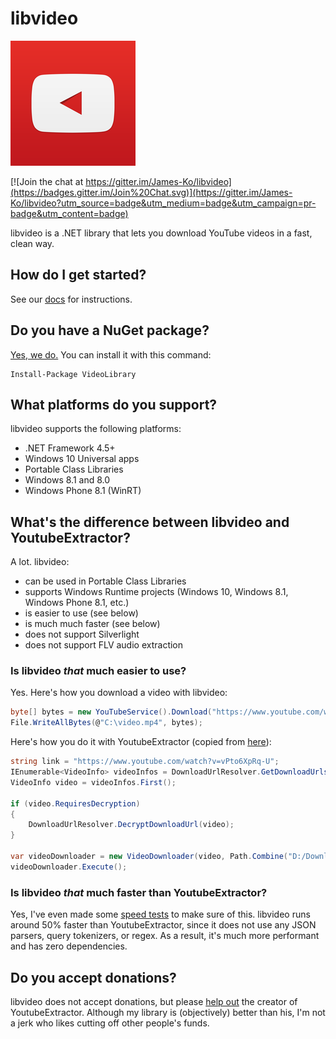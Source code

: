 # libvideo

![icon](icons/icon_200.png)

[![Join the chat at https://gitter.im/James-Ko/libvideo](https://badges.gitter.im/Join%20Chat.svg)](https://gitter.im/James-Ko/libvideo?utm_source=badge&utm_medium=badge&utm_campaign=pr-badge&utm_content=badge)

libvideo is a .NET library that lets you download YouTube videos in a fast, clean way.

## How do I get started?

See our [docs](docs/README.md) for instructions.

## Do you have a NuGet package?

[Yes, we do.](https://www.nuget.org/packages/VideoLibrary) You can install it with this command:

    Install-Package VideoLibrary

## What platforms do you support?

libvideo supports the following platforms:

- .NET Framework 4.5+
- Windows 10 Universal apps
- Portable Class Libraries
- Windows 8.1 and 8.0
- Windows Phone 8.1 (WinRT)

## What's the difference between libvideo and YoutubeExtractor?

A lot. libvideo:

- can be used in Portable Class Libraries
- supports Windows Runtime projects (Windows 10, Windows 8.1, Windows Phone 8.1, etc.)
- is easier to use (see below)
- is much much faster (see below)
- does not support Silverlight
- does not support FLV audio extraction

### Is libvideo *that* much easier to use?

Yes. Here's how you download a video with libvideo:

```csharp
byte[] bytes = new YouTubeService().Download("https://www.youtube.com/watch?v=vPto6XpRq-U");
File.WriteAllBytes(@"C:\video.mp4", bytes);
```

Here's how you do it with YoutubeExtractor (copied from [here](https://github.com/flagbug/YoutubeExtractor)):

```csharp
string link = "https://www.youtube.com/watch?v=vPto6XpRq-U";
IEnumerable<VideoInfo> videoInfos = DownloadUrlResolver.GetDownloadUrls(link);
VideoInfo video = videoInfos.First();

if (video.RequiresDecryption)
{
    DownloadUrlResolver.DecryptDownloadUrl(video);
}

var videoDownloader = new VideoDownloader(video, Path.Combine("D:/Downloads", video.Title + video.VideoExtension));
videoDownloader.Execute();
```

### Is libvideo *that* much faster than YoutubeExtractor?

Yes, I've even made some [speed tests](tests/SpeedTest/SpeedTest/Program.cs) to make sure of this. libvideo runs around 50% faster than YoutubeExtractor, since it does not use any JSON parsers, query tokenizers, or regex. As a result, it's much more performant and has zero dependencies.

## Do you accept donations?

libvideo does not accept donations, but please [help out](https://www.paypal.com/cgi-bin/webscr?cmd=_donations&business=daume%2edennis%40gmail%2ecom&lc=US&item_name=YoutubeExtractor&no_note=0&currency_code=USD&bn=PP%2dDonationsBF%3abtn_donate_LG%2egif%3aNonHostedGuest) the creator of YoutubeExtractor. Although my library is (objectively) better than his, I'm not a jerk who likes cutting off other people's funds.
